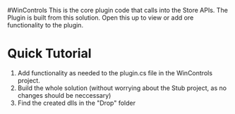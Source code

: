#WinControlsThis is the core plugin code that calls into the Store APIs. The Plugin is built from this solution. Open this up to view or add ore functionality to the plugin. # Quick Tutorial1) Add functionality as needed to the plugin.cs file in the WinControls project.2) Build the whole solution (without worrying about the Stub project, as no changes should be neccessary)3) Find the created dlls in the "Drop" folder
